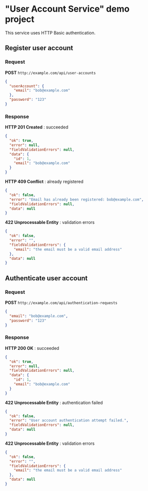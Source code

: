 # "User Account Service" demo project

This service uses HTTP Basic authentication.

## Register user account

### Request

**POST** `http://example.com/api/user-accounts`

```json
{
  "userAccount": {
    "email": "bob@example.com"
  },
  "password": "123"
}
```

### Response

**HTTP 201 Created** : succeeded

```json
{
  "ok": true,
  "error": null,
  "fieldValidationErrors": null,
  "data": {
    "id": 1,
    "email": "bob@example.com"
  }
}
```

**HTTP 409 Conflict** : already registered

```json
{
  "ok": false,
  "error": "Email has already been registered: bob@example.com",
  "fieldValidationErrors": null,
  "data": null
}
```

**422 Unprocessable Entity** : validation errors

```json
{
  "ok": false,
  "error": "",
  "fieldValidationErrors": {
    "email": "the email must be a valid email address"
  },
  "data": null
}
```

## Authenticate user account

### Request

**POST** `http://example.com/api/authentication-requests`

```json
{
  "email": "bob@example.com",
  "password": "123"
}
```

### Response

**HTTP 200 OK** : succeeded

```json
{
  "ok": true,
  "error": null,
  "fieldValidationErrors": null,
  "data": {
    "id": 1,
    "email": "bob@example.com"
  }
}
```

**422 Unprocessable Entity** : authentication failed

```json
{
  "ok": false,
  "error": "User account authentication attempt failed.",
  "fieldValidationErrors": null,
  "data": null
}
```

**422 Unprocessable Entity** : validation errors

```json
{
  "ok": false,
  "error": "",
  "fieldValidationErrors": {
    "email": "the email must be a valid email address"
  },
  "data": null
}
```